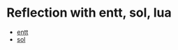 # Reflection with entt, sol, lua
* [entt](https://github.com/skypjack/entt)
* [sol](https://github.com/ThePhD/sol2)
